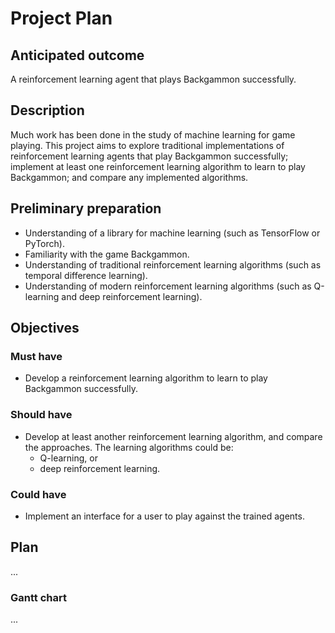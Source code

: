 # Project Plan

## Anticipated outcome

A reinforcement learning agent that plays Backgammon successfully.

## Description

Much work has been done in the study of machine learning for game playing. This project aims to explore traditional implementations of reinforcement learning agents that play Backgammon successfully; implement at least one reinforcement learning algorithm to learn to play Backgammon; and compare any implemented algorithms.

## Preliminary preparation 

- Understanding of a library for machine learning (such as TensorFlow or PyTorch).
- Familiarity with the game Backgammon.
- Understanding of traditional reinforcement learning algorithms (such as temporal difference learning).
- Understanding of modern reinforcement learning algorithms (such as Q-learning and deep reinforcement learning).

## Objectives

### Must have

- Develop a reinforcement learning algorithm to learn to play Backgammon successfully.

### Should have

- Develop at least another reinforcement learning algorithm, and compare the approaches. The learning algorithms could be:
  - Q-learning, or
  - deep reinforcement learning.

### Could have

- Implement an interface for a user to play against the trained agents.

## Plan

...

### Gantt chart

...